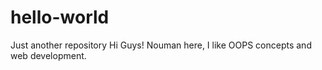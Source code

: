 # hello-world
Just another repository
Hi Guys!
Nouman here, I like OOPS concepts and web development. 
